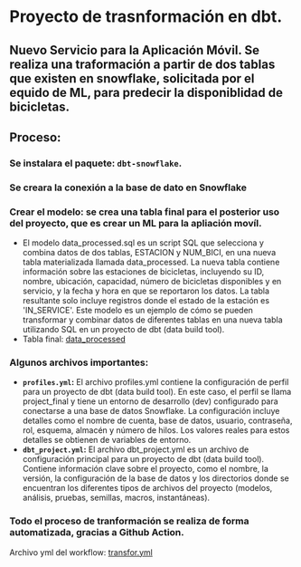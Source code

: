 # Proyecto de trasnformación en dbt.
## Nuevo Servicio para la Aplicación Móvil. Se realiza una traformación a partir de dos tablas que existen en snowflake, solicitada por el equido de ML, para predecir la disponiblidad de bicicletas.

## Proceso:
### Se instalara el paquete: `dbt-snowflake`. 

### Se creara la conexión a la base de dato en Snowflake

### Crear el modelo: se crea una tabla final para el posterior  uso del proyecto, que es crear un ML para la apliación movíl.
- El modelo data_processed.sql es un script SQL que selecciona y combina datos de dos tablas, ESTACION y NUM_BICI, en una nueva tabla materializada llamada data_processed. La nueva tabla contiene información sobre las estaciones de bicicletas, incluyendo su ID, nombre, ubicación, capacidad, número de bicicletas disponibles y en servicio, y la fecha y hora en que se reportaron los datos. La tabla resultante solo incluye registros donde el estado de la estación es 'IN_SERVICE'. Este modelo es un ejemplo de cómo se pueden transformar y combinar datos de diferentes tablas en una nueva tabla utilizando SQL en un proyecto de dbt (data build tool).
- Tabla final: [data_processed](https://github.com/leodataengineer/project_2_transf_L_cf/tree/main/models/example/data_processed.sql#L1-L24)


### Algunos archivos importantes:
-  **`profiles.yml`:** El archivo profiles.yml contiene la configuración de perfil para un proyecto de dbt (data build tool). En este caso, el perfil se llama project_final y tiene un entorno de desarrollo (dev) configurado para conectarse a una base de datos Snowflake. La configuración incluye detalles como el nombre de cuenta, base de datos, usuario, contraseña, rol, esquema, almacén y número de hilos. Los valores reales para estos detalles se obtienen de variables de entorno.
-   **`dbt_project.yml`:** El archivo dbt_project.yml es un archivo de configuración principal para un proyecto de dbt (data build tool). Contiene información clave sobre el proyecto, como el nombre, la versión, la configuración de la base de datos y los directorios donde se encuentran los diferentes tipos de archivos del proyecto (modelos, análisis, pruebas, semillas, macros, instantáneas).

### Todo el proceso de tranformación se realiza de forma automatizada, gracias a Github Action.

 Archivo yml del workflow: [transfor.yml](https://github.com/leodataengineer/project_2_transf_L_cf/tree/main/.github/workflows/transfor.yml#L1-L25)

